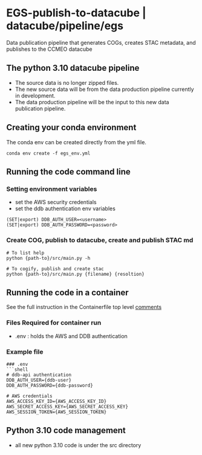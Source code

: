# EGS-publish-to-datacube | datacube/pipeline/egs
Data publication pipeline that generates COGs, creates STAC metadata, and publishes to the CCMEO datacube
## The python 3.10 datacube pipeline 
 - The source data is no longer zipped files.
 - The new source data will be from the data production pipeline currently in development.
 - The data production pipeline will be the input to this new data publication pipeline.
## Creating your conda environment
The conda env can be created directly from the yml file.  
 ```shell
 conda env create -f egs_env.yml
 ```
## Running the code command line
### Setting environment variables
 - set the AWS security credentials
 - set the ddb authentication env variables
 ```shell
 (SET|export) DDB_AUTH_USER=<username>
 (SET|export) DDB_AUTH_PASSWORD=<password>
 ```
 ### Create COG, publish to datacube, create and publish STAC md
 ```shell
 # To list help
 python {path-to}/src/main.py -h

 # To cogify, publish and create stac
 python {path-to}/src/main.py {filename} {resoltion}
 ```

 ## Running the code in a container
 See the full instruction in the Containerfile top level [comments](/Containerfile.gdal-python)
 
 ### Files Required for container run
  - .env : holds the AWS and DDB authentication
 ### Example file
  ```
 ### .env
 ```shell
 # ddb-api authentication
 DDB_AUTH_USER={ddb-user}
 DDB_AUTH_PASSWORD={ddb-password}

 # AWS credentials
 AWS_ACCESS_KEY_ID={AWS_ACCESS_KEY_ID}
 AWS_SECRET_ACCESS_KEY={AWS_SECRET_ACCESS_KEY}
 AWS_SESSION_TOKEN={AWS_SESSION_TOKEN}
 ```
 ## Python 3.10 code management
  - all new python 3.10 code is under the src directory
